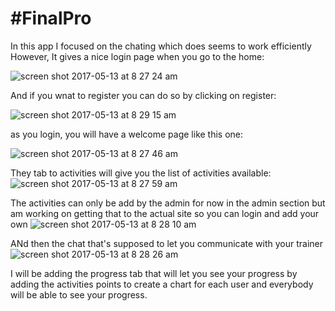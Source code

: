 # #FinalPro

In this app I focused on the chating which does seems to work efficiently However, It gives a nice login page when you go to
the home:

![screen shot 2017-05-13 at 8 27 24 am](https://cloud.githubusercontent.com/assets/17325577/26025880/9d4ef74a-37b6-11e7-8284-76e8008f31bd.png)
 
 
 And if you wnat to register you can do so by clicking on register:
 
 ![screen shot 2017-05-13 at 8 29 15 am](https://cloud.githubusercontent.com/assets/17325577/26025887/c13335b8-37b6-11e7-9743-925ad200577a.png)

as you login, you will have a welcome page like this one:

![screen shot 2017-05-13 at 8 27 46 am](https://cloud.githubusercontent.com/assets/17325577/26025894/e459b364-37b6-11e7-96c8-8138c30a314f.png)

They tab to activities will give you the list of activities available:
![screen shot 2017-05-13 at 8 27 59 am](https://cloud.githubusercontent.com/assets/17325577/26025898/1603ce90-37b7-11e7-8d9e-0b7d77302933.png)

The activities can only be add by the admin for now in the admin section but am working on getting that to the actual site so you can login and add your own
![screen shot 2017-05-13 at 8 28 10 am](https://cloud.githubusercontent.com/assets/17325577/26025918/5f7ca3bc-37b7-11e7-94e1-7179948725ff.png)

ANd then the chat that's supposed to let you communicate with your trainer
![screen shot 2017-05-13 at 8 28 26 am](https://cloud.githubusercontent.com/assets/17325577/26025929/7ae38dbe-37b7-11e7-931a-afbe4e893b6a.png)

I will be adding the progress tab that will let you see your progress by adding the activities points to create a chart for each user
and everybody will be able to see your progress.
